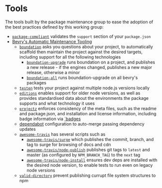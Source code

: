 # Tools

The tools built by the package maintenance group to ease the adoption of the best practices defined
by this working group:

- [`package-compliant`](https://github.com/Eomm/package-compliant) validates the `support` section
of your `package.json`
- [Bevry's Automatic Maintenance Tooling](https://discuss.bevry.me/t/how-bevry-automates-maintenance-of-its-prolific-open-source-portfolio/693?u=balupton)
    - [`boundation`](https://github.com/bevry/boundation) asks you questions about your project, to automatically scaffold then maintain the project against the desired targets, including support for all the following technologies
        - [`boundation-upgrade`](https://github.com/balupton/dotfiles/blob/master/.scripts/users/balupton/commands/boundation-upgrade) runs boundation on a project, and publishes a new release - if the engines changed, publishes a new major release, otherwise a minor
        - [`boundation-all`](https://github.com/balupton/dotfiles/blob/master/.scripts/users/balupton/commands/boundation-all) runs boundation-upgrade on all bevry's packages
    - [`testen`](https://github.com/bevry/testen) tests your project against multiple node.js versions locally
    - [`editions`](https://editions.bevry.me) enables support for older node versions, as well as provides standardised data about the environments the package supports and what technology it uses
    - [`projectz`](https://github.com/bevry/projectz) enforces consistency of the meta files, such as the readme and package.json, and installation and license information, including badge information via [`badges](https://github.com/bevry/badges)
    - [dependabot](https://dependabot.com) configuration to auto-merge passing dependency updates
    - [`awesome-travis`](https://github.com/bevry/awesome-travis) has several scripts such as
        - [`awesome-travis/surge`](https://github.com/bevry/awesome-travis/blob/master/scripts/surge.bash) which publishes the commit, branch, and tag to surge for browsing of docs and cdn
        - [`awesome-travis/node-publish`](https://github.com/bevry/awesome-travis/blob/master/scripts/node-publish.bash) publishes git tags to `latest` and master (as configured by `NPM_BRANCH_TAG`) to the `next` tag
        - [`awesome-travis/node-install`](https://github.com/bevry/awesome-travis/blob/master/scripts/node-install.bash) ensures dev deps are installed with the desired node version, to enable tests to run even on legacy node versions
    - [`valid-directory`](https://github.com/bevry/valid-directory) prevent publishing currupt file system structures to npm
